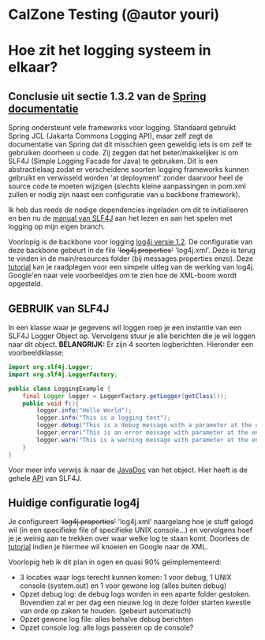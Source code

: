 CalZone Testing (@autor youri)
=======

# Hoe zit het logging systeem in elkaar?

## Conclusie uit sectie 1.3.2 van de [Spring documentatie](http://docs.spring.io/spring/docs/3.1.0.M1/spring-framework-reference/html/overview.html#d0e748)
Spring ondersteunt vele frameworks voor logging. Standaard gebruikt Spring JCL (Jakarta Commons Logging API), maar zelf zegt de documentatie van Spring dat dit misschien geen geweldig iets is om zelf te gebruiken doorheen u code. Zij zeggen dat het beter/makkelijker is om SLF4J (Simple Logging Facade for Java) te gebruiken. Dit is een abstractielaag zodat er verscheidene soorten logging frameworks kunnen gebruikt en verwisseld worden 'at deployment' zonder daarvoor heel de source code te moeten wijzigen (slechts kleine aanpassingen in pom.xml zullen er nodig zijn naast een configuratie van u backbone framework). 

Ik heb dus reeds de nodige dependencies ingeladen om dit te initialiseren en ben nu de [manual van SLF4J](http://www.slf4j.org/manual.html) aan het lezen en aan het spelen met logging op mijn eigen branch.

Voorlopig is de backbone voor logging [log4j versie 1.2](https://logging.apache.org/log4j/1.2/). De configuratie van deze backbone gebeurt in de file ~~'log4j.properties'~~ 'log4j.xml'. Deze is terug te vinden in de main/resources folder (bij messages.properties enzo). Deze [tutorial](http://www.tutorialspoint.com/log4j/index.htm) kan je raadplegen voor een simpele uitleg van de werking van log4j. Google'en naar vele voorbeeldjes om te zien hoe de XML-boom wordt opgesteld.

## GEBRUIK van SLF4J 
In een klasse waar je gegevens wil loggen roep je een instantie van een SLF4J Logger Object op. Vervolgens stuur je alle berichten die je wil loggen naar dit object. **BELANGRIJK:** Er zijn 4 soorten logberichten. Hieronder een voorbeeldklasse:
```java
import org.slf4j.Logger;
import org.slf4j.LoggerFactory;

public class LoggingExample {
	final Logger logger = LoggerFactory.getLogger(getClass());
	public void f(){
		logger.info("Hello World");
		logger.info("This is a logging test");
		logger.debug("This is a debug message with a parameter at the end: {}", 5);
		logger.error("This is an error message with parameter at the end: {}", 6);
		logger.warn("This is a warning message with parameter at the end: {}", 6);
	}
}
```
Voor meer info verwijs ik naar de [JavaDoc](http://www.slf4j.org/api/org/slf4j/Logger.html) van het object. Hier heeft is de gehele [API](http://www.slf4j.org/api/overview-summary.html) van SLF4J.

## Huidige configuratie log4j
Je configureert ~~'log4j.properties'~~ 'log4j.xml' naargelang hoe je stuff gelogd wil (in een specifieke file of specifieke UNIX console...) en vervolgens hoef je je weinig aan te trekken over waar welke log te staan komt. Doorlees de [tutorial](http://www.tutorialspoint.com/log4j/index.htm) indien je hiermee wil knoeien en Google naar de XML.

Voorlopig heb ik dit plan in ogen en quasi 90% geïmplementeerd:
- 3 locaties waar logs terecht kunnen komen: 1 voor debug, 1 UNIX console (system.out) en 1 voor gewone log (alles buiten debug)
- Opzet debug log: de debug logs worden in een aparte folder gestoken. Bovendien zal er per dag een nieuwe log in deze folder starten kwestie van orde op zaken te houden. (gebeurt automatisch)
- Opzet gewone log file: alles behalve debug berichten
- Opzet console log: alle logs passeren op de console?
